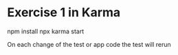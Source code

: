 # Exercise 1 in Karma

npm install
npx karma start

On each change of the test or app code the test will rerun
